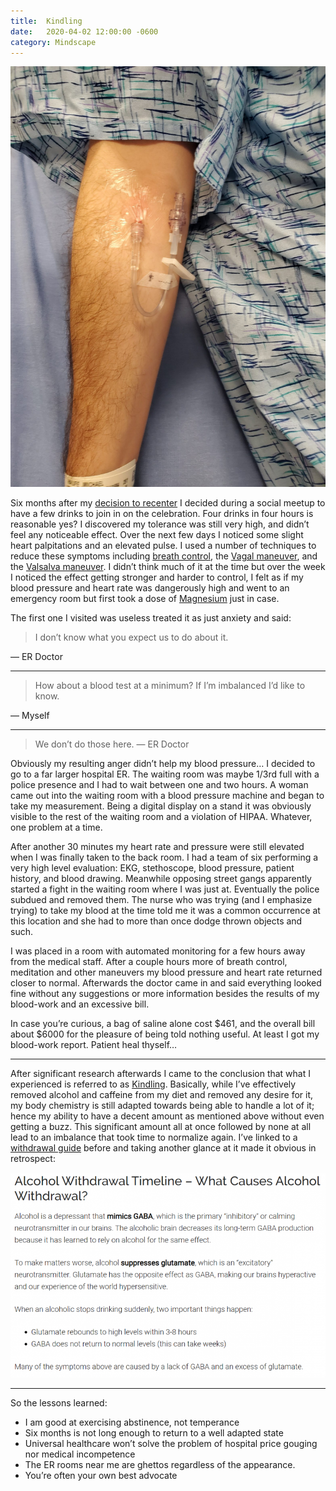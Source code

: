 ```yaml
---
title:  Kindling
date:   2020-04-02 12:00:00 -0600
category: Mindscape
---
```


![IV into arm](/media-library/iv-arm.jpg)

Six months after my [decision to recenter](/mindscape/re-centering/) I decided during a social meetup
to have a few drinks to join in on the celebration. Four drinks in four hours is reasonable yes? I discovered my
tolerance was still very high, and didn’t feel any noticeable effect. Over the next few days I noticed some slight
heart palpitations and an elevated pulse. I used a number of techniques to reduce these symptoms including
[breath control](https://www.ncbi.nlm.nih.gov/pubmed/17004338/), the [Vagal maneuver](https://en.wikipedia.org/wiki/Vagal_maneuver),
and the [Valsalva maneuver](https://en.wikipedia.org/wiki/Valsalva_maneuver). I didn’t think much of it at the time but over the week
I noticed the effect getting stronger and harder to control, I felt as if my blood pressure and heart rate was dangerously high and
went to an emergency room but first took a dose of [Magnesium](https://en.wikipedia.org/wiki/Magnesium_deficiency#Arrhythmia) just in case.

The first one I visited was useless treated it as just anxiety and said:

> I don’t know what you expect us to do about it.

&mdash; ER Doctor

---

> How about a blood test at a minimum? If I’m imbalanced I’d like to know.

&mdash; Myself

---

> We don’t do those here.
&mdash; ER Doctor

Obviously my resulting anger didn’t help my blood pressure… I decided to go to a far larger hospital ER. The waiting
room was maybe 1/3rd full with a police presence and I had to wait between one and two hours. A woman came out into
the waiting room with a blood pressure machine and began to take my measurement. Being a digital display on a stand
it was obviously visible to the rest of the waiting room and a violation of HIPAA. Whatever, one problem at a time.

After another 30 minutes my heart rate and pressure were still elevated when I was finally taken to the back room. I
had a team of six performing a very high level evaluation: EKG, stethoscope, blood pressure, patient history, and
blood drawing. Meanwhile opposing street gangs apparently started a fight in the waiting room where I was just at.
Eventually the police subdued and removed them. The nurse who was trying (and I emphasize trying) to take my blood
at the time told me it was a common occurrence at this location and she had to more than once dodge thrown objects
and such.

I was placed in a room with automated monitoring for a few hours away from the medical staff. After a couple hours
more of breath control, meditation and other maneuvers my blood pressure and heart rate returned closer to normal.
Afterwards the doctor came in and said everything looked fine without any suggestions or more information besides the
results of my blood-work and an excessive bill.

In case you’re curious, a bag of saline alone cost $461, and the overall bill about $6000 for the pleasure of being
told nothing useful. At least I got my blood-work report. Patient heal thyself…

---

After significant research afterwards I came to the conclusion that what I experienced is referred to as
[Kindling](http://web.archive.org/web/20221208120424/https://alcohol.org/effects/kindling-withdrawal/). Basically,
while I’ve effectively removed alcohol and caffeine from my diet and removed any desire for it, my body chemistry
is still adapted towards being able to handle a lot of it; hence my ability to have a decent amount as mentioned
above without even getting a buzz. This significant amount all at once followed by none at all lead to an imbalance
that took time to normalize again. I’ve linked to a
[withdrawal guide](https://web.archive.org/web/20171012055304/http://fit-recovery.com:80/alcohol-withdrawal-timeline-body-repair-after-quitting-drinking/)
before and taking another glance at it made it obvious in retrospect:

![Alcohol Withdrawal Timeline](/media-library/alcohol-withdrawal.png)

---

So the lessons learned:

- I am good at exercising abstinence, not temperance
- Six months is not long enough to return to a well adapted state
- Universal healthcare won’t solve the problem of hospital price gouging nor medical incompetence
- The ER rooms near me are ghettos regardless of the appearance.
- You’re often your own best advocate
